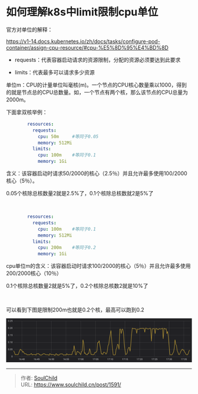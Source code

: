 # 如何理解k8s中limit限制cpu单位

<!--more-->
官方对单位的解释：

https://v1-14.docs.kubernetes.io/zh/docs/tasks/configure-pod-container/assign-cpu-resource/#cpu-%E5%8D%95%E4%BD%8D



- requests：代表容器启动请求的资源限制，分配的资源必须要达到此要求

- limits：代表最多可以请求多少资源

单位m：CPU的计量单位叫毫核(m)。一个节点的CPU核心数量乘以1000，得到的就是节点总的CPU总数量。如，一个节点有两个核，那么该节点的CPU总量为2000m。

下面拿双核举例：
```yaml
        resources:
          requests:
            cpu: 50m     #等同于0.05
            memory: 512Mi
          limits:
            cpu: 100m    #等同于0.1
            memory: 1Gi
```
含义：该容器启动时请求50/2000的核心（2.5％）并且允许最多使用100/2000核心（5％）。

0.05个核除总核数量2就是2.5%了，0.1个核除总核数就2是5%了

&nbsp;
```yaml
        resources:
          requests:
            cpu: 100m    #等同于0.1
            memory: 512Mi
          limits:
            cpu: 200m    #等同于0.2
            memory: 1Gi
```
cpu单位m的含义：该容器启动时请求100/2000的核心（5％）并且允许最多使用200/2000核心（10％）

0.1个核除总核数量2就是5%了，0.2个核除总核数2就是10%了

&nbsp;

可以看到下图是限制200m也就是0.2个核，最高可以跑到0.2

<img src="images/04c1a06fa901de0693973a006dee995e.png" />


---

> 作者: [SoulChild](https://www.soulchild.cn)  
> URL: https://www.soulchild.cn/post/1591/  

